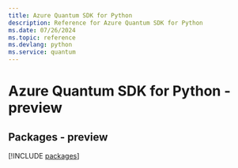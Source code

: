 ```yaml
---
title: Azure Quantum SDK for Python
description: Reference for Azure Quantum SDK for Python
ms.date: 07/26/2024
ms.topic: reference
ms.devlang: python
ms.service: quantum
---
```

# Azure Quantum SDK for Python - preview
## Packages - preview
[!INCLUDE [packages](quantum-index.md)]